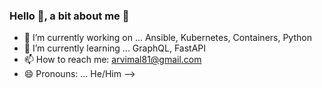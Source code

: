 ### Hello 👋, a bit about me :raising_hand:

- 🔭 I’m currently working on ... Ansible, Kubernetes, Containers, Python
- 🌱 I’m currently learning ... GraphQL, FastAPI
- 📫 How to reach me: arvimal81@gmail.com
- 😄 Pronouns: ... He/Him
-->
